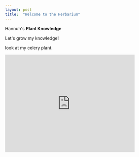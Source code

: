 ```yaml
---
layout: post
title:  "Welcome to the Herbarium"
---
```


Hannuh's **Plant Knowledge**

Let's grow my knowledge!

look at my celery plant.

<iframe width="420" height="315" src= "https://youtube.com/shorts/9kbTNjSnSA0" frameborder="0" allowfullscreen></iframe>




